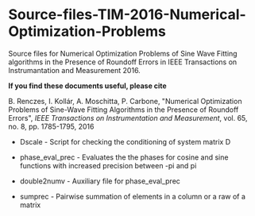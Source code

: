 # Source-files-TIM-2016-Numerical-Optimization-Problems
Source files for Numerical Optimization Problems of Sine Wave Fitting algorithms in the Presence of Roundoff Errors 
in IEEE Transactions on Instrumantation and Measurement 2016.

<b>If you find these documents useful, please cite</b>

B. Renczes, I. Kollár, A. Moschitta, P. Carbone, "Numerical Optimization Problems of Sine-Wave Fitting Algorithms in the Presence of Roundoff Errors", <i>IEEE Transactions on Instrumentation and Measurement</i>, vol. 65, no. 8, pp. 1785-1795, 2016

- Dscale            - Script for checking the conditioning of system matrix D

- phase_eval_prec   - Evaluates the the phases for cosine and sine functions with increased precision between -pi and pi

- double2numv       - Auxiliary file for phase_eval_prec 

- sumprec           - Pairwise summation of elements in a column or a raw of a matrix
